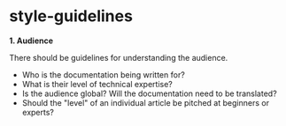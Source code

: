 # style-guidelines

**1. Audience**

There should be guidelines for understanding the audience. 

- Who is the documentation being written for?
- What is their level of technical expertise? 
- Is the audience global? Will the documentation need to be translated? 
- Should the "level" of an individual article be pitched at beginners or experts?
